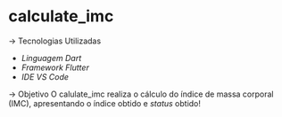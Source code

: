 # calculate_imc

-> Tecnologias Utilizadas
- *Linguagem Dart*
- *Framework Flutter*
- *IDE VS Code*

-> Objetivo
O calulate_imc realiza o cálculo do índice de massa corporal (IMC), apresentando o índice obtido e *status* obtido!


